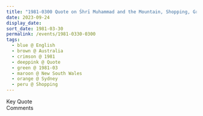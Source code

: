 ```yaml
---
title: "1981-0300 Quote on Śhrī Muhammad and the Mountain, Shopping, Grace Brothers Store, Sydney, New South Wales, Australia"
date: 2023-09-24
display_date: 
sort_date: 1981-03-30
permalink: /events/1981-0330-0300
tags:
  - blue @ English
  - brown @ Australia
  - crimson @ 1981
  - deeppink @ Quote
  - green @ 1981-03
  - maroon @ New South Wales
  - orange @ Sydney
  - peru @ Shopping
---
```


<wave-list>
  <list-title color="green" width="75">Key Quote</list-title>
  <list-item color="BlanchedAlmond"  width="200"></list-item>
  <list-item color="Lavender"></list-item>
  <list-item color="BlanchedAlmond"></list-item>
</wave-list>

<br>

<wave-list>
  <list-title color="green" width="75">Comments</list-title>
  <list-item color="BlanchedAlmond"  width="200"></list-item>
  <list-item color="Lavender"></list-item>
  <list-item color="BlanchedAlmond"></list-item>
</wave-list>